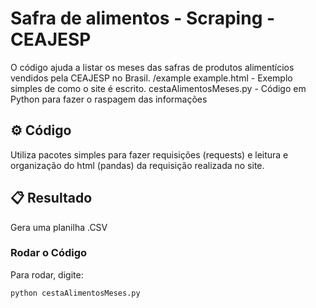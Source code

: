 # Safra de alimentos - Scraping - CEAJESP
O código ajuda a listar os meses das safras de produtos alimentícios vendidos pela CEAJESP no Brasil.
/example
  example.html - Exemplo simples de como o site é escrito.
cestaAlimentosMeses.py - Código em Python para fazer o raspagem das informações

## ⚙️ Código
Utiliza pacotes simples para fazer requisições (requests) e leitura e organização do html (pandas) da requisição realizada no site.

## 📋 Resultado
Gera uma planilha .CSV

### Rodar o Código

Para rodar, digite:
```
python cestaAlimentosMeses.py
```
